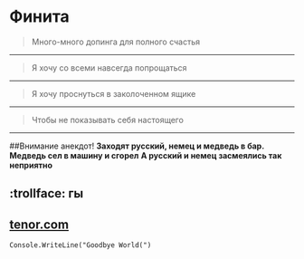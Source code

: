 # Финита
>Много-много допинга для полного счастья
---
>Я хочу со всеми навсегда попрощаться
---
>Я хочу проснуться в заколоченном ящике
---
>Чтобы не показывать себя настоящего
---
##Внимание анекдот!
**Заходят русский, немец и медведь в бар.**
**Медведь сел в машину и сгорел**
**А русский и немец засмеялись так неприятно**

:trollface: гы
---
[tenor.com](https://tenor.com/view/cat-headphones-bop-dance-gif-17298522)
---
```
Console.WriteLine("Goodbye World(")
```
